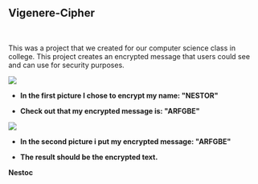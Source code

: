<h2>Vigenere-Cipher</h2>
<br>

This was a project that we created for our computer science class in college. This project creates an encrypted message that users could see and can use for security purposes.

![](Pictures/Sample1.PNG)

<ul>
  <li>
<p><b>In the first picture I chose to encrypt my name: "NESTOR" </b></p>
  </li>
  <li>
    <b>Check out that my encrypted message is: "ARFGBE"</b>
  </li>
 </ul> 
  
![](Pictures/Sample2.PNG)

<ul>
  <li>
<p><b>In the second picture i put my encrypted message: "ARFGBE" </b></p>
  </li>
    <li>
<p><b>The result should be the encrypted text.</b></p>
    
  </li>

 </ul> 

<p> <b>Nestoc</b></p>


